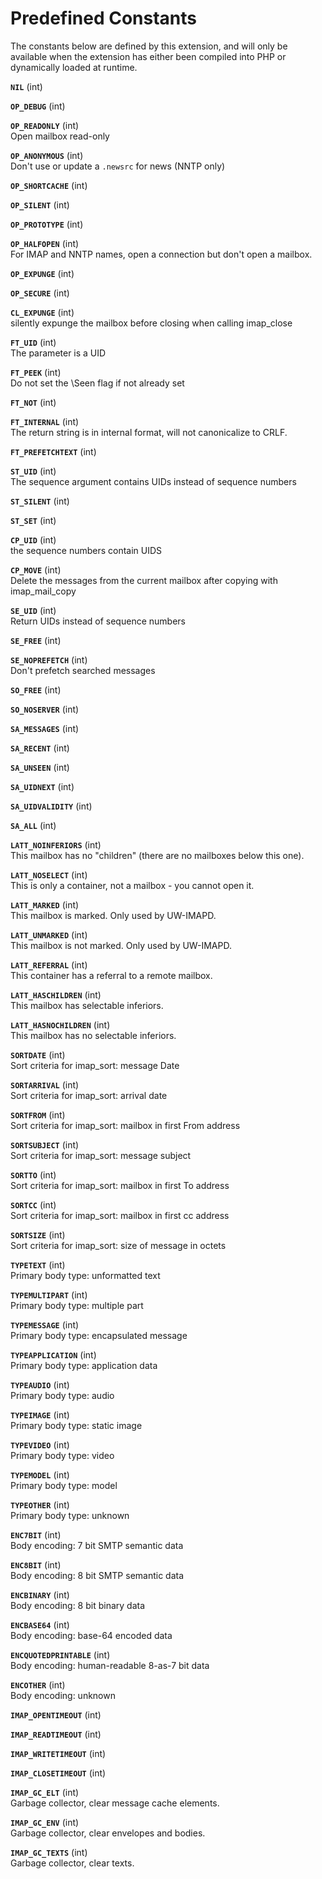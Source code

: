 Predefined Constants
====================

The constants below are defined by this extension, and will only be
available when the extension has either been compiled into PHP or
dynamically loaded at runtime.

**`NIL`** (<span class="type">int</span>)  
<span class="simpara"> </span>

**`OP_DEBUG`** (<span class="type">int</span>)  
<span class="simpara"> </span>

**`OP_READONLY`** (<span class="type">int</span>)  
<span class="simpara"> Open mailbox read-only </span>

**`OP_ANONYMOUS`** (<span class="type">int</span>)  
<span class="simpara"> Don't use or update a `.newsrc` for news (NNTP
only) </span>

**`OP_SHORTCACHE`** (<span class="type">int</span>)  
<span class="simpara"> </span>

**`OP_SILENT`** (<span class="type">int</span>)  
<span class="simpara"> </span>

**`OP_PROTOTYPE`** (<span class="type">int</span>)  
<span class="simpara"> </span>

**`OP_HALFOPEN`** (<span class="type">int</span>)  
<span class="simpara"> For IMAP and NNTP names, open a connection but
don't open a mailbox. </span>

**`OP_EXPUNGE`** (<span class="type">int</span>)  
<span class="simpara"> </span>

**`OP_SECURE`** (<span class="type">int</span>)  
<span class="simpara"> </span>

**`CL_EXPUNGE`** (<span class="type">int</span>)  
<span class="simpara"> silently expunge the mailbox before closing when
calling <span class="function">imap\_close</span> </span>

**`FT_UID`** (<span class="type">int</span>)  
<span class="simpara"> The parameter is a UID </span>

**`FT_PEEK`** (<span class="type">int</span>)  
<span class="simpara"> Do not set the \\Seen flag if not already set
</span>

**`FT_NOT`** (<span class="type">int</span>)  
<span class="simpara"> </span>

**`FT_INTERNAL`** (<span class="type">int</span>)  
<span class="simpara"> The return string is in internal format, will not
canonicalize to CRLF. </span>

**`FT_PREFETCHTEXT`** (<span class="type">int</span>)  
<span class="simpara"> </span>

**`ST_UID`** (<span class="type">int</span>)  
<span class="simpara"> The sequence argument contains UIDs instead of
sequence numbers </span>

**`ST_SILENT`** (<span class="type">int</span>)  
<span class="simpara"> </span>

**`ST_SET`** (<span class="type">int</span>)  
<span class="simpara"> </span>

**`CP_UID`** (<span class="type">int</span>)  
<span class="simpara"> the sequence numbers contain UIDS </span>

**`CP_MOVE`** (<span class="type">int</span>)  
<span class="simpara"> Delete the messages from the current mailbox
after copying with <span class="function">imap\_mail\_copy</span>
</span>

**`SE_UID`** (<span class="type">int</span>)  
<span class="simpara"> Return UIDs instead of sequence numbers </span>

**`SE_FREE`** (<span class="type">int</span>)  
<span class="simpara"> </span>

**`SE_NOPREFETCH`** (<span class="type">int</span>)  
<span class="simpara"> Don't prefetch searched messages </span>

**`SO_FREE`** (<span class="type">int</span>)  
<span class="simpara"> </span>

**`SO_NOSERVER`** (<span class="type">int</span>)  
<span class="simpara"> </span>

**`SA_MESSAGES`** (<span class="type">int</span>)  
<span class="simpara"> </span>

**`SA_RECENT`** (<span class="type">int</span>)  
<span class="simpara"> </span>

**`SA_UNSEEN`** (<span class="type">int</span>)  
<span class="simpara"> </span>

**`SA_UIDNEXT`** (<span class="type">int</span>)  
<span class="simpara"> </span>

**`SA_UIDVALIDITY`** (<span class="type">int</span>)  
<span class="simpara"> </span>

**`SA_ALL`** (<span class="type">int</span>)  
<span class="simpara"> </span>

**`LATT_NOINFERIORS`** (<span class="type">int</span>)  
<span class="simpara"> This mailbox has no "children" (there are no
mailboxes below this one). </span>

**`LATT_NOSELECT`** (<span class="type">int</span>)  
<span class="simpara"> This is only a container, not a mailbox - you
cannot open it. </span>

**`LATT_MARKED`** (<span class="type">int</span>)  
<span class="simpara"> This mailbox is marked. Only used by UW-IMAPD.
</span>

**`LATT_UNMARKED`** (<span class="type">int</span>)  
<span class="simpara"> This mailbox is not marked. Only used by
UW-IMAPD. </span>

**`LATT_REFERRAL`** (<span class="type">int</span>)  
<span class="simpara"> This container has a referral to a remote
mailbox. </span>

**`LATT_HASCHILDREN`** (<span class="type">int</span>)  
<span class="simpara"> This mailbox has selectable inferiors. </span>

**`LATT_HASNOCHILDREN`** (<span class="type">int</span>)  
<span class="simpara"> This mailbox has no selectable inferiors. </span>

**`SORTDATE`** (<span class="type">int</span>)  
<span class="simpara"> Sort criteria for <span
class="function">imap\_sort</span>: message Date </span>

**`SORTARRIVAL`** (<span class="type">int</span>)  
<span class="simpara"> Sort criteria for <span
class="function">imap\_sort</span>: arrival date </span>

**`SORTFROM`** (<span class="type">int</span>)  
<span class="simpara"> Sort criteria for <span
class="function">imap\_sort</span>: mailbox in first From address
</span>

**`SORTSUBJECT`** (<span class="type">int</span>)  
<span class="simpara"> Sort criteria for <span
class="function">imap\_sort</span>: message subject </span>

**`SORTTO`** (<span class="type">int</span>)  
<span class="simpara"> Sort criteria for <span
class="function">imap\_sort</span>: mailbox in first To address </span>

**`SORTCC`** (<span class="type">int</span>)  
<span class="simpara"> Sort criteria for <span
class="function">imap\_sort</span>: mailbox in first cc address </span>

**`SORTSIZE`** (<span class="type">int</span>)  
<span class="simpara"> Sort criteria for <span
class="function">imap\_sort</span>: size of message in octets </span>

**`TYPETEXT`** (<span class="type">int</span>)  
<span class="simpara"> Primary body type: unformatted text </span>

**`TYPEMULTIPART`** (<span class="type">int</span>)  
<span class="simpara"> Primary body type: multiple part </span>

**`TYPEMESSAGE`** (<span class="type">int</span>)  
<span class="simpara"> Primary body type: encapsulated message </span>

**`TYPEAPPLICATION`** (<span class="type">int</span>)  
<span class="simpara"> Primary body type: application data </span>

**`TYPEAUDIO`** (<span class="type">int</span>)  
<span class="simpara"> Primary body type: audio </span>

**`TYPEIMAGE`** (<span class="type">int</span>)  
<span class="simpara"> Primary body type: static image </span>

**`TYPEVIDEO`** (<span class="type">int</span>)  
<span class="simpara"> Primary body type: video </span>

**`TYPEMODEL`** (<span class="type">int</span>)  
<span class="simpara"> Primary body type: model </span>

**`TYPEOTHER`** (<span class="type">int</span>)  
<span class="simpara"> Primary body type: unknown </span>

**`ENC7BIT`** (<span class="type">int</span>)  
<span class="simpara"> Body encoding: 7 bit SMTP semantic data </span>

**`ENC8BIT`** (<span class="type">int</span>)  
<span class="simpara"> Body encoding: 8 bit SMTP semantic data </span>

**`ENCBINARY`** (<span class="type">int</span>)  
<span class="simpara"> Body encoding: 8 bit binary data </span>

**`ENCBASE64`** (<span class="type">int</span>)  
<span class="simpara"> Body encoding: base-64 encoded data </span>

**`ENCQUOTEDPRINTABLE`** (<span class="type">int</span>)  
<span class="simpara"> Body encoding: human-readable 8-as-7 bit data
</span>

**`ENCOTHER`** (<span class="type">int</span>)  
<span class="simpara"> Body encoding: unknown </span>

**`IMAP_OPENTIMEOUT`** (<span class="type">int</span>)  
<span class="simpara"> </span>

**`IMAP_READTIMEOUT`** (<span class="type">int</span>)  
<span class="simpara"> </span>

**`IMAP_WRITETIMEOUT`** (<span class="type">int</span>)  
<span class="simpara"> </span>

**`IMAP_CLOSETIMEOUT`** (<span class="type">int</span>)  
<span class="simpara"> </span>

**`IMAP_GC_ELT`** (<span class="type">int</span>)  
<span class="simpara"> Garbage collector, clear message cache elements.
</span>

**`IMAP_GC_ENV`** (<span class="type">int</span>)  
<span class="simpara"> Garbage collector, clear envelopes and bodies.
</span>

**`IMAP_GC_TEXTS`** (<span class="type">int</span>)  
<span class="simpara"> Garbage collector, clear texts. </span>
